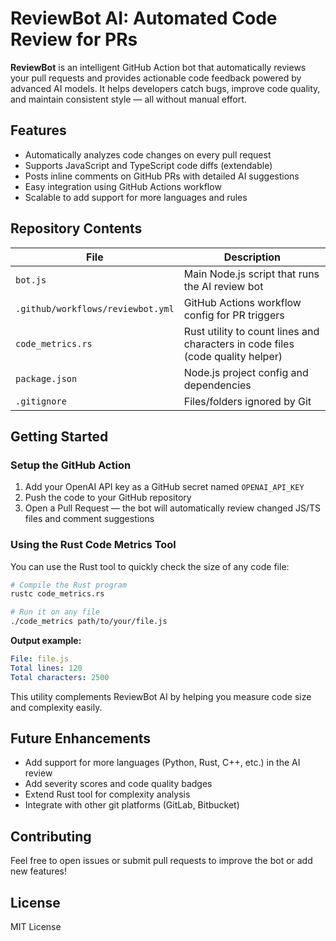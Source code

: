 # ReviewBot AI: Automated Code Review for PRs

**ReviewBot** is an intelligent GitHub Action bot that automatically reviews your pull requests and provides actionable code feedback powered by advanced AI models. It helps developers catch bugs, improve code quality, and maintain consistent style — all without manual effort.

## Features

- Automatically analyzes code changes on every pull request  
- Supports JavaScript and TypeScript code diffs (extendable)  
- Posts inline comments on GitHub PRs with detailed AI suggestions  
- Easy integration using GitHub Actions workflow  
- Scalable to add support for more languages and rules  

## Repository Contents

| File               | Description                                     |
|--------------------|------------------------------------------------|
| `bot.js`           | Main Node.js script that runs the AI review bot |
| `.github/workflows/reviewbot.yml` | GitHub Actions workflow config for PR triggers |
| `code_metrics.rs`  | Rust utility to count lines and characters in code files (code quality helper) |
| `package.json`     | Node.js project config and dependencies         |
| `.gitignore`       | Files/folders ignored by Git                    |

## Getting Started

### Setup the GitHub Action

1. Add your OpenAI API key as a GitHub secret named `OPENAI_API_KEY`  
2. Push the code to your GitHub repository  
3. Open a Pull Request — the bot will automatically review changed JS/TS files and comment suggestions  


### Using the Rust Code Metrics Tool

You can use the Rust tool to quickly check the size of any code file:

```bash
# Compile the Rust program
rustc code_metrics.rs

# Run it on any file
./code_metrics path/to/your/file.js
```

**Output example:**
```yaml
File: file.js
Total lines: 120
Total characters: 2500
```

This utility complements ReviewBot AI by helping you measure code size and complexity easily.

## Future Enhancements

- Add support for more languages (Python, Rust, C++, etc.) in the AI review  
- Add severity scores and code quality badges  
- Extend Rust tool for complexity analysis  
- Integrate with other git platforms (GitLab, Bitbucket)  

## Contributing

Feel free to open issues or submit pull requests to improve the bot or add new features!

## License

MIT License



